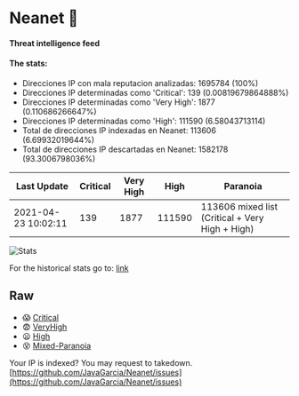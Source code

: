# Neanet :hocho:
#### Threat intelligence feed
#### The stats:

- Direcciones IP con mala reputacion analizadas: 1695784 (100%)
- Direcciones IP determinadas como 'Critical':  139 (0.00819679864888%)
- Direcciones IP determinadas como 'Very High':  1877 (0.110686266647%)
- Direcciones IP determinadas como 'High':  111590 (6.58043713114)
- Total de direcciones IP indexadas en Neanet:  113606 (6.69932019644%)
- Total de direcciones IP descartadas en Neanet:  1582178 (93.3006798036%)

| Last Update | Critical | Very High | High | Paranoia |
| --- | --- | --- | --- | --- |
| 2021-04-23 10:02:11 | 139 | 1877 | 111590 | 113606 mixed list (Critical + Very High + High)|

![Stats](https://docs.google.com/spreadsheets/d/e/2PACX-1vSnaNMIXVabIpDJjufMlzH7poXnshF3mgd8Is1g9ytUEzVsP5my4Trn8f-xkoLLQ38xpL3HtmUexLo6/pubchart?oid=501124687&format=image)

For the historical stats go to: [link](/stats.csv)
## Raw
- :scream: [Critical](https://raw.githubusercontent.com/JavaGarcia/Neanet/master/blacklists/neanet_critical.txt)
- :fearful: [VeryHigh](https://raw.githubusercontent.com/JavaGarcia/Neanet/master/blacklists/neanet_veryHigh.txtt)
- :frowning: [High](https://raw.githubusercontent.com/JavaGarcia/Neanet/master/blacklists/neanet_high.txt)
- :dizzy_face: [Mixed-Paranoia](https://raw.githubusercontent.com/JavaGarcia/Neanet/master/blacklists/neanet_all.txt)


Your IP is indexed? You may request to takedown. [https://github.com/JavaGarcia/Neanet/issues](https://github.com/JavaGarcia/Neanet/issues)





































































































































































































































































































































































































































































































































































































































































































































































































































































































































































































































































































































































































































































































































































































































































































































































































































































































































































































































































































































































































































































































































































































































































































































































































































































































































































































































































































































































































































































































































































































































































































































































































































































































































































































































































































































































































































































































































































































































































































































































































































































































































































































































































































































































































































































































































































































































































































































































































































































































































































































































































































































































































































































































































































































































































































































































































































































































































































































































































































































































































































